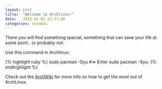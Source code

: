 ```yaml
---
layout: post
title:  "Welcome to Archlinux!"
date:   2015-01-02 13:37:00
categories: steamos
---
```


There you will find something special, something that can save your life at some point.. or probably not.

Use this command in Archlinux:

{% highlight ruby %}
sudo pacman -Syu
#=> Enter sudo pacman -Syu.
{% endhighlight %}

Check out the [ArchWiki][Arch] for more info on how to get the most out of ArchLinux.

[Arch]:    https://wiki.archlinux.org/
